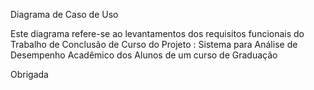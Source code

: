 Diagrama de Caso de Uso 

Este diagrama refere-se ao levantamentos dos requisitos funcionais do Trabalho de Conclusão de Curso
do Projeto : Sistema para Análise de Desempenho Acadêmico dos Alunos de um curso de Graduação

Obrigada 

